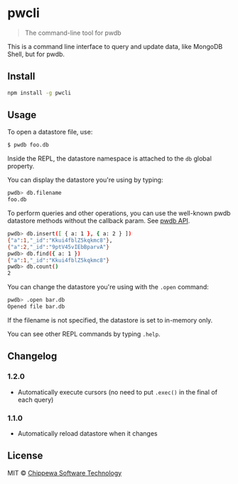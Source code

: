 # pwcli
> The command-line tool for pwdb

This is a command line interface to query and update data, like MongoDB Shell, but for pwdb.

## Install
```bash
npm install -g pwcli
```

## Usage
To open a datastore file, use:
```bash
$ pwdb foo.db
```

Inside the REPL, the datastore namespace is attached to the `db` global property.

You can display the datastore you're using by typing:
```bash
pwdb> db.filename
foo.db
```

To perform queries and other operations, you can use the well-known pwdb datastore methods without the callback param. See [pwdb API](https://github.com/louischatriot/pwdb#api).
```bash
pwdb> db.insert([ { a: 1 }, { a: 2 } ])
{"a":1,"_id":"Kkui4fblZ5kqkmc8"},
{"a":2,"_id":"9ptV45vIEbBparvA"}
pwdb> db.find({ a: 1 })
{"a":1,"_id":"Kkui4fblZ5kqkmc8"}
pwdb> db.count()
2
```

You can change the datastore you're using with the `.open` command:
```bash
pwdb> .open bar.db
Opened file bar.db
```
If the filename is not specified, the datastore is set to in-memory only.

You can see other REPL commands by typing `.help`.

## Changelog

### 1.2.0
  - Automatically execute cursors (no need to put `.exec()` in the final of each query)

### 1.1.0
  - Automatically reload datastore when it changes

## License
MIT © [Chippewa Software Technology](http://www.chipsofttech.com)
